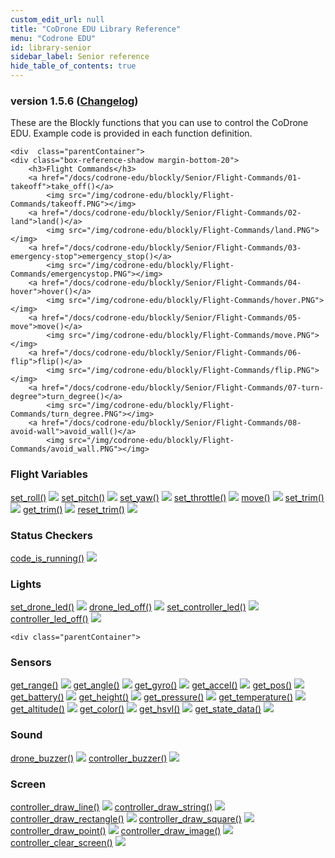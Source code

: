 ```yaml
---
custom_edit_url: null
title: "CoDrone EDU Library Reference"
menu: "Codrone EDU"
id: library-senior
sidebar_label: Senior reference
hide_table_of_contents: true
---
```


<h3 class="homeDocLandingVersion">version 1.5.6 (<a class="orange-link" href="/docs/codrone-edu/blockly/changelog">Changelog</a>)</h3>
These are the Blockly functions that you can use to control the CoDrone EDU. Example code is provided in each function definition.

<div class="boxLanding">
  
    <div  class="parentContainer">
    <div class="box-reference-shadow margin-bottom-20">
        <h3>Flight Commands</h3>
        <a href="/docs/codrone-edu/blockly/Senior/Flight-Commands/01-takeoff">take_off()</a>
            <img src="/img/codrone-edu/blockly/Flight-Commands/takeoff.PNG"></img>
        <a href="/docs/codrone-edu/blockly/Senior/Flight-Commands/02-land">land()</a>
            <img src="/img/codrone-edu/blockly/Flight-Commands/land.PNG"></img>
        <a href="/docs/codrone-edu/blockly/Senior/Flight-Commands/03-emergency-stop">emergency_stop()</a>
            <img src="/img/codrone-edu/blockly/Flight-Commands/emergencystop.PNG"></img>
        <a href="/docs/codrone-edu/blockly/Senior/Flight-Commands/04-hover">hover()</a>
            <img src="/img/codrone-edu/blockly/Flight-Commands/hover.PNG"></img>
        <a href="/docs/codrone-edu/blockly/Senior/Flight-Commands/05-move">move()</a>
            <img src="/img/codrone-edu/blockly/Flight-Commands/move.PNG"></img>
        <a href="/docs/codrone-edu/blockly/Senior/Flight-Commands/06-flip">flip()</a>
            <img src="/img/codrone-edu/blockly/Flight-Commands/flip.PNG"></img>
        <a href="/docs/codrone-edu/blockly/Senior/Flight-Commands/07-turn-degree">turn_degree()</a>
            <img src="/img/codrone-edu/blockly/Flight-Commands/turn_degree.PNG"></img>
        <a href="/docs/codrone-edu/blockly/Senior/Flight-Commands/08-avoid-wall">avoid_wall()</a>
            <img src="/img/codrone-edu/blockly/Flight-Commands/avoid_wall.PNG"></img>  
  </div>
   <div class="box-reference-shadow margin-bottom-20">
    <h3>Flight Variables</h3>
    <a href="/docs/codrone-edu/blockly/Senior/Flight-Variables/01-set-roll">set_roll()</a>
       <img src="/img/codrone-edu/blockly/Flight-Variables/set_roll.PNG"></img>
    <a href="/docs/codrone-edu/blockly/Senior/Flight-Variables/02-set-pitch">set_pitch()</a>
        <img src="/img/codrone-edu/blockly/Flight-Variables/set_pitch.PNG"></img>
    <a href="/docs/codrone-edu/blockly/Senior/Flight-Variables/03-set-yaw">set_yaw()</a>
        <img src="/img/codrone-edu/blockly/Flight-Variables/set_yaw.PNG"></img>
    <a href="/docs/codrone-edu/blockly/Senior/Flight-Variables/04-set-throttle">set_throttle()</a>
        <img src="/img/codrone-edu/blockly/Flight-Variables/set_throttle.PNG"></img>
    <a href="/docs/codrone-edu/blockly/Senior/Flight-Variables/05-move">move()</a>
        <img src="/img/codrone-edu/blockly/Flight-Variables/move.PNG"></img>
    <a href="/docs/codrone-edu/blockly/Senior/Flight-Variables/06-set-trim">set_trim()</a>
        <img src="/img/codrone-edu/blockly/Flight-Variables/set_trim.PNG"></img>
    <a href="/docs/codrone-edu/blockly/Senior/Flight-Variables/07-get-trim">get_trim()</a>
        <img src="/img/codrone-edu/blockly/Flight-Variables/get_trim.PNG"></img>
    <a href="/docs/codrone-edu/blockly/Senior/Flight-Variables/08-reset-trim">reset_trim()</a>
        <img src="/img/codrone-edu/blockly/Flight-Variables/reset_trim.PNG"></img>
  </div>
   <div class="box-reference-shadow margin-bottom-20">
    <h3>Status Checkers</h3>
    <a href="/docs/codrone-edu/blockly/Senior/Status-Checkers/01-code-is-running">code_is_running()</a>
       <img src="/img/codrone-edu/blockly/Status-Checkers/code_is_running.PNG"></img>
  </div>
  <div class="box-reference-shadow margin-bottom-20">
    <h3>Lights</h3>
    <a href="/docs/codrone-edu/blockly/Senior/Lights/01-set-drone-led">set_drone_led()</a>
       <img src="/img/codrone-edu/blockly/Lights/set_drone_led.PNG"></img>
    <a href="/docs/codrone-edu/blockly/Senior/Lights/02-drone-led-off">drone_led_off()</a>
        <img src="/img/codrone-edu/blockly/Lights/drone_led_off.PNG"></img>
    <a href="/docs/codrone-edu/blockly/Senior/Lights/03-set-controller-led">set_controller_led()</a>
        <img src="/img/codrone-edu/blockly/Lights/set_controller_led.PNG"></img>
    <a href="/docs/codrone-edu/blockly/Senior/Lights/04-controller-led-off">controller_led_off()</a>
        <img src="/img/codrone-edu/blockly/Lights/controller_led_off.PNG"></img>
  </div>
  </div>
 
    <div class="parentContainer">
   <div class="box-reference-shadow margin-bottom-20">
    <h3>Sensors</h3>
    <a href="/docs/codrone-edu/blockly/Senior/Sensors/01-get-range">get_range()</a>
        <img src="/img/codrone-edu/blockly/Sensors/get_range.PNG"></img>
    <a href="/docs/codrone-edu/blockly/Senior/Sensors/02-get-angle">get_angle()</a>
        <img src="/img/codrone-edu/blockly/Sensors/get_angle.PNG"></img>
    <a href="/docs/codrone-edu/blockly/Senior/Sensors/03-get-gyro">get_gyro()</a>
        <img src="/img/codrone-edu/blockly/Sensors/get_gyro.PNG"></img>
    <a href="/docs/codrone-edu/blockly/Senior/Sensors/04-get-accel">get_accel()</a>
        <img src="/img/codrone-edu/blockly/Sensors/get_accel.PNG"></img>
    <a href="/docs/codrone-edu/blockly/Senior/Sensors/05-get-pos">get_pos()</a>
        <img src="/img/codrone-edu/blockly/Sensors/get_pos.PNG"></img>
    <a href="/docs/codrone-edu/blockly/Senior/Sensors/06-get-battery">get_battery()</a>
        <img src="/img/codrone-edu/blockly/Sensors/get_battery.PNG"></img>
    <a href="/docs/codrone-edu/blockly/Senior/Sensors/07-get-height">get_height()</a>
        <img src="/img/codrone-edu/blockly/Sensors/get_height.PNG"></img>
    <a href="/docs/codrone-edu/blockly/Senior/Sensors/08-get-pressure">get_pressure()</a>
        <img src="/img/codrone-edu/blockly/Sensors/get_pressure.PNG"></img>
    <a href="/docs/codrone-edu/blockly/Senior/Sensors/09-get-temperature">get_temperature()</a>
        <img src="/img/codrone-edu/blockly/Sensors/get_temperature.PNG"></img>
    <a href="/docs/codrone-edu/blockly/Senior/Sensors/10-get-altitude">get_altitude()</a>
        <img src="/img/codrone-edu/blockly/Sensors/get_altitude.PNG"></img>
    <a href="/docs/codrone-edu/blockly/Senior/Sensors/11-get-color">get_color()</a>
        <img src="/img/codrone-edu/blockly/Sensors/get_color.PNG"></img>
    <a href="/docs/codrone-edu/blockly/Senior/Sensors/12-get-hsvl">get_hsvl()</a>
        <img src="/img/codrone-edu/blockly/Sensors/get_hsvl.PNG"></img>
    <a href="/docs/codrone-edu/blockly/Senior/Sensors/13-get-state-data">get_state_data()</a>
        <img src="/img/codrone-edu/blockly/Sensors/get_state_data.PNG"></img>
  </div>
   <div class="box-reference-shadow margin-bottom-20">
    <h3>Sound</h3>
    <a href="/docs/codrone-edu/blockly/Senior/Sound/01-drone-buzzer">drone_buzzer()</a>
        <img src="/img/codrone-edu/blockly/Sound/drone_buzzer.PNG"></img>
    <a href="/docs/codrone-edu/blockly/Senior/Sound/02-controller-buzzer">controller_buzzer()</a>
        <img src="/img/codrone-edu/blockly/Sound/controller_buzzer.PNG"></img>
  </div>
  <div class="box-reference-shadow margin-bottom-20">
    <h3>Screen</h3>
    <a href="/docs/codrone-edu/blockly/Senior/Screen/01-controller-draw-line">controller_draw_line()</a>
        <img src="/img/codrone-edu/blockly/Screen/controller_draw_line.PNG"></img>
    <a href="/docs/codrone-edu/blockly/Senior/Screen/02-controller-draw-string">controller_draw_string()</a>
        <img src="/img/codrone-edu/blockly/Screen/controller_draw_string.PNG"></img>
    <a href="/docs/codrone-edu/blockly/Senior/Screen/03-controller-draw-rectangle">controller_draw_rectangle()</a>
        <img src="/img/codrone-edu/blockly/Screen/controller_draw_rectangle.PNG"></img>
    <a href="/docs/codrone-edu/blockly/Senior/Screen/04-controller-draw-square">controller_draw_square()</a>
        <img src="/img/codrone-edu/blockly/Screen/controller_draw_square.PNG"></img>
    <a href="/docs/codrone-edu/blockly/Senior/Screen/05-controller-draw-point">controller_draw_point()</a>
        <img src="/img/codrone-edu/blockly/Screen/controller_draw_point.PNG"></img>
    <a href="/docs/codrone-edu/blockly/Senior/Screen/06-controller-draw-image">controller_draw_image()</a>
        <img src="/img/codrone-edu/blockly/Screen/controller_draw_image.PNG"></img>
    <a href="/docs/codrone-edu/blockly/Senior/Screen/07-controller-clear-screen">controller_clear_screen()</a>
        <img src="/img/codrone-edu/blockly/Screen/controller_clear_screen.PNG"></img>
  </div>
  </div>
</div>

<div class="boxLanding">
   
</div>

